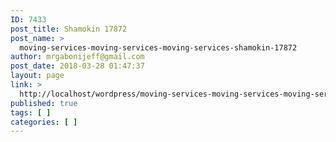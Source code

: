 ```yaml
---
ID: 7433
post_title: Shamokin 17872
post_name: >
  moving-services-moving-services-moving-services-shamokin-17872
author: mrgabonijeff@gmail.com
post_date: 2018-03-28 01:47:37
layout: page
link: >
  http://localhost/wordpress/moving-services-moving-services-moving-services-shamokin-17872/
published: true
tags: [ ]
categories: [ ]
---
```


